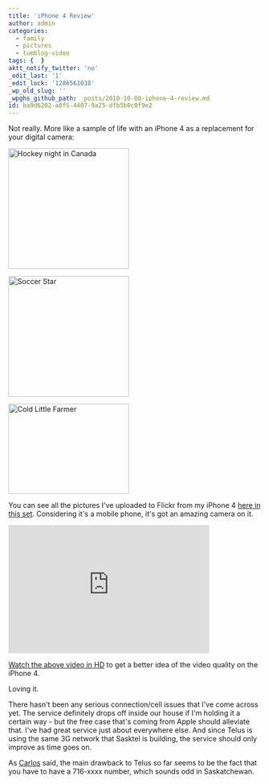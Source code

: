 ```yaml
---
title: 'iPhone 4 Review'
author: admin
categories:
  - family
  - pictures
  - tumblog-video
tags: {  }
aktt_notify_twitter: 'no'
_edit_last: '1'
_edit_lock: '1286561038'
_wp_old_slug: ''
_wpghs_github_path: _posts/2010-10-08-iphone-4-review.md
id: ba9d6202-a0f5-4407-9a25-dfb5b0c0f9e2
---
```

<p>Not really.  More like a sample of life with an iPhone 4 as a replacement for your digital camera:</p>
<p><a href="http://www.flickr.com/photos/lemon/5061415250/" class="tt-flickr tt-flickr-Small" title="Hockey night in Canada"><img class="aligncenter" src="http://farm5.static.flickr.com/4085/5061415250_5d6a5248ce_m.jpg" alt="Hockey night in Canada" width="240" height="240" /></a></p>
<p><a href="http://www.flickr.com/photos/lemon/5057973617/" class="tt-flickr tt-flickr-Small" title="Soccer Star"><img class="aligncenter" src="http://farm5.static.flickr.com/4090/5057973617_26e74b394d_m.jpg" alt="Soccer Star" width="240" height="240" /></a></p>
<p><a href="http://www.flickr.com/photos/lemon/5051854563/" class="tt-flickr tt-flickr-Small" title="Cold Little Farmer"><img class="aligncenter" src="http://farm5.static.flickr.com/4106/5051854563_e32b20de27_m.jpg" alt="Cold Little Farmer" width="240" height="179" /></a></p>
<p>You can see all the pictures I've uploaded to Flickr from my iPhone 4 <a href="http://www.flickr.com/photos/lemon/sets/72157625121513820/">here in this set</a>.  Considering it's a mobile phone, it's got an amazing camera on it.</p>
<p><iframe title="YouTube video player" class="youtube-player" type="text/html" width="400" height="255" src="http://www.youtube.com/embed/W1a9cJOzSbI?rel=0&amp;hd=1" frameborder="0"></iframe></p>
<p><a href="http://www.youtube.com/watch?v=W1a9cJOzSbI&hd=1">Watch the above video in HD</a> to get a better idea of the video quality on the iPhone 4.</p>
<p>Loving it.</p>
<p>There hasn't been any serious connection/cell issues that I've come across yet.  The service definitely drops off inside our house if I'm holding it a certain way - but the free case that's coming from Apple should alleviate that.  I've had great service just about everywhere else.  And since Telus is using the same 3G network that Sasktel is building, the service should only improve as time goes on.</p>
<p>As <a href="http://www.bloglos.com/">Carlos</a> said, the main drawback to Telus so far seems to be the fact that you have to have a 716-xxxx number, which sounds odd in Saskatchewan.</p>
